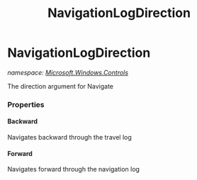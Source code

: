 ﻿---
title: NavigationLogDirection
---

# NavigationLogDirection
_namespace: [Microsoft.Windows.Controls](N-Microsoft.Windows.Controls.html)_

The direction argument for Navigate



### Properties

#### Backward
Navigates backward through the travel log
#### Forward
Navigates forward through the navigation log

